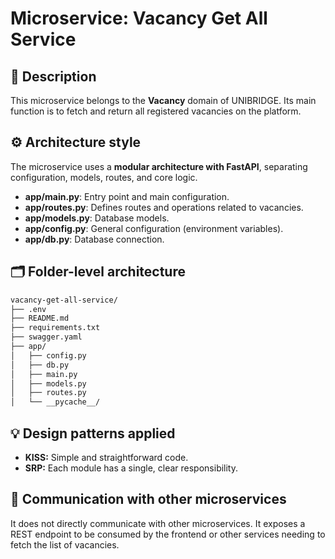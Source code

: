 # Microservice: Vacancy Get All Service

## 🧩 Description

This microservice belongs to the **Vacancy** domain of UNIBRIDGE. Its main function is to fetch and return all registered vacancies on the platform.

## ⚙️ Architecture style

The microservice uses a **modular architecture with FastAPI**, separating configuration, models, routes, and core logic.

- **app/main.py**: Entry point and main configuration.
- **app/routes.py**: Defines routes and operations related to vacancies.
- **app/models.py**: Database models.
- **app/config.py**: General configuration (environment variables).
- **app/db.py**: Database connection.

## 🗂️ Folder-level architecture

```markdown
vacancy-get-all-service/
├── .env
├── README.md
├── requirements.txt
├── swagger.yaml
├── app/
│   ├── config.py
│   ├── db.py
│   ├── main.py
│   ├── models.py
│   ├── routes.py
│   └── __pycache__/
```

## 💡 Design patterns applied

- **KISS:** Simple and straightforward code.
- **SRP:** Each module has a single, clear responsibility.

## 🔗 Communication with other microservices

It does not directly communicate with other microservices. It exposes a REST endpoint to be consumed by the frontend or other services needing to fetch the list of vacancies.
